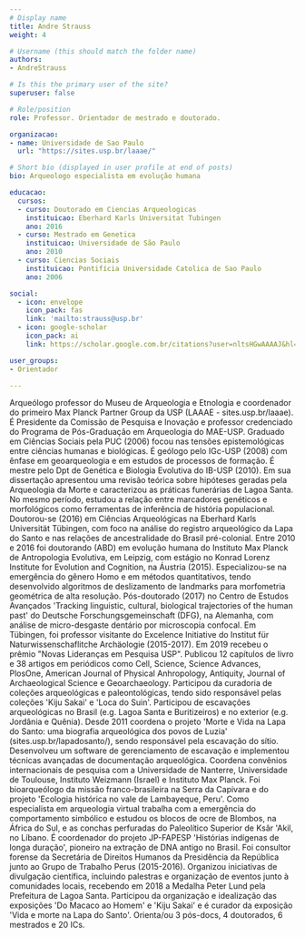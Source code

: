 ```yaml
---
# Display name
title: Andre Strauss
weight: 4

# Username (this should match the folder name)
authors:
- AndreStrauss

# Is this the primary user of the site?
superuser: false

# Role/position
role: Professor. Orientador de mestrado e doutorado.

organizacao:
- name: Universidade de Sao Paulo
  url: "https://sites.usp.br/laaae/"

# Short bio (displayed in user profile at end of posts)
bio: Arqueologo especialista em evolução humana

educacao: 
  cursos:
  - curso: Doutorado em Ciencias Arqueologicas
    instituicao: Eberhard Karls Universitat Tubingen 
    ano: 2016
  - curso: Mestrado em Genetica
    instituicao: Universidade de São Paulo
    ano: 2010
  - curso: Ciencias Sociais
    instituicao: Pontifícia Universidade Catolica de Sao Paulo
    ano: 2006

social:
  - icon: envelope
    icon_pack: fas
    link: 'mailto:strauss@usp.br'
  - icon: google-scholar
    icon_pack: ai
    link: https://scholar.google.com.br/citations?user=nltsHGwAAAAJ&hl=pt-BR

user_groups:
- Orientador

---
```


Arqueólogo professor do Museu de Arqueologia e Etnologia e coordenador do primeiro Max Planck Partner Group da USP (LAAAE - sites.usp.br/laaae). É Presidente da Comissão de Pesquisa e Inovação e professor credenciado do Programa de Pós-Graduação em Arqueologia do MAE-USP. Graduado em Ciências Sociais pela PUC (2006) focou nas tensões epistemológicas entre ciências humanas e biológicas. É geólogo pelo IGc-USP (2008) com ênfase em geoarqueologia e em estudos de processos de formação. É mestre pelo Dpt de Genética e Biologia Evolutiva do IB-USP (2010). Em sua dissertação apresentou uma revisão teórica sobre hipóteses geradas pela Arqueologia da Morte e caracterizou as práticas funerárias de Lagoa Santa. No mesmo período, estudou a relação entre marcadores genéticos e morfológicos como ferramentas de inferência de história populacional. Doutorou-se (2016) em Ciências Arqueológicas na Eberhard Karls Universität Tübingen, com foco na análise do registro arqueológico da Lapa do Santo e nas relações de ancestralidade do Brasil pré-colonial. Entre 2010 e 2016 foi doutorando (ABD) em evolução humana do Instituto Max Planck de Antropologia Evolutiva, em Leipzig, com estágio no Konrad Lorenz Institute for Evolution and Cognition, na Áustria (2015). Especializou-se na emergência do gênero Homo e em métodos quantitativos, tendo desenvolvido algoritmos de deslizamento de landmarks para morfometria geométrica de alta resolução. Pós-doutorado (2017) no Centro de Estudos Avançados 'Tracking linguistic, cultural, biological trajectories of the human past' do Deutsche Forschungsgemeinschaft (DFG), na Alemanha, com análise de micro-desgaste dentário por microscopia confocal. Em Tübingen, foi professor visitante do Excelence Initiative do Institut für Naturwissenschaflitche Archäologie (2015-2017). Em 2019 recebeu o prêmio "Novas Lideranças em Pesquisa USP". Publicou 12 capítulos de livro e 38 artigos em periódicos como Cell, Science, Science Advances, PlosOne, American Journal of Physical Anhropology, Antiquity, Journal of Archaeological Science e Geoarchaeology. Participou da curadoria de coleções arqueológicas e paleontológicas, tendo sido responsável pelas coleções 'Kiju Sakai' e 'Loca do Suin'. Participou de escavações arqueológicas no Brasil (e.g. Lagoa Santa e Buritizeiros) e no exterior (e.g. Jordânia e Quênia). Desde 2011 coordena o projeto 'Morte e Vida na Lapa do Santo: uma biografia arqueológica dos povos de Luzia' (sites.usp.br/lapadosanto/), sendo responsável pela escavação do sítio. Desenvolveu um software de gerenciamento de escavação e implementou técnicas avançadas de documentação arqueológica. Coordena convênios internacionais de pesquisa com a Universidade de Nanterre, Universidade de Toulouse, Instituto Weizmann (Israel) e Instituto Max Planck. Foi bioarqueólogo da missão franco-brasileira na Serra da Capivara e do projeto 'Ecologia histórica no vale de Lambayeque, Peru'. Como especialista em arqueologia virtual trabalha com a emergência do comportamento simbólico e estudou os blocos de ocre de Blombos, na África do Sul, e as conchas perfuradas do Paleolítico Superior de Ksâr 'Akil, no Líbano. É coordenador do projeto JP-FAPESP 'Histórias indígenas de longa duração', pioneiro na extração de DNA antigo no Brasil. Foi consultor forense da Secretária de Direitos Humanos da Presidência da República junto ao Grupo de Trabalho Perus (2015-2016). Organizou iniciativas de divulgação científica, incluindo palestras e organização de eventos junto à comunidades locais, recebendo em 2018 a Medalha Peter Lund pela Prefeitura de Lagoa Santa. Participou da organização e idealização das exposições 'Do Macaco ao Homem' e 'Kiju Sakai' e é curador da exposição 'Vida e morte na Lapa do Santo'. Orienta/ou 3 pós-docs, 4 doutorados, 6 mestrados e 20 ICs.